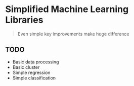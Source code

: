 # Simplified Machine Learning Libraries
> Even simple key improvements make huge difference

## TODO
+ Basic data processing
+ Basic cluster
+ Simple regression
+ Simple classification